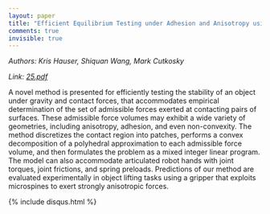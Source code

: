 ```yaml
---
layout: paper
title: "Efficient Equilibrium Testing under Adhesion and Anisotropy using Empirical Contact Force Models"
comments: true
invisible: true
---
```


<p class="text-left"><i>Authors: Kris Hauser, Shiquan Wang, Mark Cutkosky</i></p>
<p class="text-left"><i>Link: <a href="https://storage.googleapis.com/rss2017-papers/25.pdf">25.pdf</a></i></p>

A novel method is presented for efficiently testing the stability of an object under gravity and contact forces, that accommodates empirical determination of the set of admissible forces exerted at contacting pairs of surfaces.  These admissible force volumes may exhibit a wide variety of geometries, including anisotropy, adhesion, and even non-convexity.  The method  discretizes the contact region into patches, performs a convex decomposition of a polyhedral approximation to each admissible force volume, and then formulates the problem as a mixed integer linear program. The model can also accommodate articulated robot hands with joint torques, joint frictions, and spring preloads.  Predictions of our method are evaluated experimentally in object lifting tasks using a gripper that exploits microspines to exert strongly anisotropic forces.

{% include disqus.html %}
